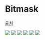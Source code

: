 # Bitmask

[출처](https://blog.naver.com/PostView.nhn?blogId=jqkt15&logNo=222044361427&parentCategoryNo=&categoryNo=&viewDate=&isShowPopularPosts=false&from=postView)

![](https://postfiles.pstatic.net/MjAyMDA3MjhfMjQ3/MDAxNTk1OTI0NDU3NDY4.RK_P2sy1vxfZQ3Qy6t9FR22K5gns67a_vqv2QVyR5L8g.r14yhXM7IkAIb5NrleoW_dHIVELvMsfWK8JQ5fFua7Ag.PNG.jqkt15/image.png?type=w773)
![](https://postfiles.pstatic.net/MjAyMDA3MjhfNDcg/MDAxNTk1OTI0NDU5Njky.-JZ7ber6SzJz9ok_miY_9wWbeBH4Zd8_3Ku2tWYOnW0g.6U46_TfRfxASZDs0p2kS2arXrJA6zHo7olOUL1y4kpIg.PNG.jqkt15/image.png?type=w773)
![](https://postfiles.pstatic.net/MjAyMDA3MjhfMTI5/MDAxNTk1OTI0NDYxODUw.P-ZMEjlJ3YMqLu8lmYpruDRaal8PVIN4JL5QWcJa6HYg.c37k2KmiZLc_iwRNWd3c5xv2YRPfovmdM4kiUxGj5N4g.PNG.jqkt15/image.png?type=w773)
![](https://postfiles.pstatic.net/MjAyMDA3MjhfODQg/MDAxNTk1OTI0NzY5NjIw.nJYG-AlEhh-g1XklwNuqtl66rOHEtLIdVqmrrc_y_CEg.4kfpRGhUu2IhdA6BO1f8QsxJSadd_Za6VqAwc7e0Na0g.PNG.jqkt15/image.png?type=w773)
![](https://postfiles.pstatic.net/MjAyMDA3MjhfNjgg/MDAxNTk1OTI0NDY3MzI2.hvdkcQV_o1jgYpdAX0XMVKsNLZuDtJacXRHHjbF5CdQg.e95fcFaA-JtqJ6gZ55zLW-PO1VEP9vwacMB3YUeaqRMg.PNG.jqkt15/image.png?type=w773)
![](https://postfiles.pstatic.net/MjAyMDA3MjhfODgg/MDAxNTk1OTI0NDY5NzYz.i9eODpC4xnhIvaUKtKOd9Uw9e9bu4s-6fyZ61aRguqsg.qKc2-ACDyYCMIi8KcTov3RSupMx-AHFmBV97n1jfdzUg.PNG.jqkt15/image.png?type=w773)